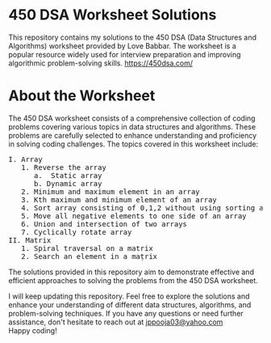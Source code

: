 # 450 DSA Worksheet Solutions

This repository contains my solutions to the 450 DSA (Data Structures and Algorithms) worksheet provided by Love Babbar. The worksheet is a popular resource widely used for interview preparation and improving algorithmic problem-solving skills.
https://450dsa.com/

# About the Worksheet
The 450 DSA worksheet consists of a comprehensive collection of coding problems covering various topics in data structures and algorithms. These problems are carefully selected to enhance understanding and proficiency in solving coding challenges. The topics covered in this worksheet include:
<pre>
I. Array
   1. Reverse the array
      a.  Static array
      b. Dynamic array
   2. Minimum and maximum element in an array
   3. Kth maximum and minimum element of an array
   4. Sort array consisting of 0,1,2 without using sorting algorithm
   5. Move all negative elements to one side of an array
   6. Union and intersection of two arrays
   7. Cyclically rotate array
II. Matrix
   1. Spiral traversal on a matrix
   2. Search an element in a maṭrix
</pre>
The solutions provided in this repository aim to demonstrate effective and efficient approaches to solving the problems from the 450 DSA worksheet.

I will keep updating this repository. Feel free to explore the solutions and enhance your understanding of different data structures, algorithms, and problem-solving techniques. If you have any questions or need further assistance, don't hesitate to reach out at jppooja03@yahoo.com  
Happy coding!
